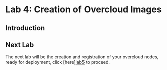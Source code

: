 # Lab 4: Creation of Overcloud Images

## Introduction

## Next Lab

The next lab will be the creation and registration of your overcloud nodes, ready for deployment, click [here][lab5](./lab05.md) to proceed.

